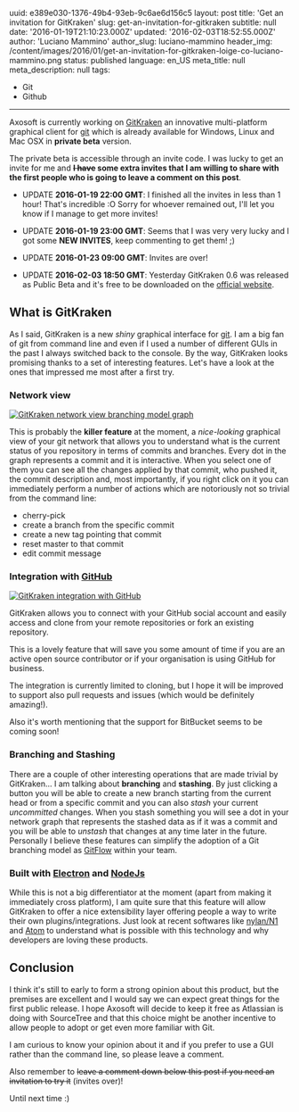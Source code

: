 uuid:             e389e030-1376-49b4-93eb-9c6ae6d156c5
layout:           post
title:            'Get an invitation for GitKraken'
slug:             get-an-invitation-for-gitkraken
subtitle:         null
date:             '2016-01-19T21:10:23.000Z'
updated:          '2016-02-03T18:52:55.000Z'
author:           'Luciano Mammino'
author_slug:      luciano-mammino
header_img:       /content/images/2016/01/get-an-invitation-for-gitkraken-loige-co-luciano-mammino.png
status:           published
language:         en_US
meta_title:       null
meta_description: null
tags:
  - Git
  - Github

---

Axosoft is currently working on [GitKraken](http://www.gitkraken.com/) an innovative multi-platform graphical client for [git](/tag/git) which is already available for Windows, Linux and Mac OSX in **private beta** version.

The private beta is accessible through an invite code. 
I was lucky to get an invite for me and **~~I have~~ some extra invites that I am willing to share with the first people who is going to leave a comment on this post**.

- UPDATE **2016-01-19 22:00 GMT**: I finished all the invites in less than 1 hour! That's incredible :O Sorry for whoever remained out, I'll let you know if I manage to get more invites!

- UPDATE **2016-01-19 23:00 GMT**: Seems that I was very very lucky and I got some **NEW INVITES**, keep commenting to get them! ;)

- UPDATE **2016-01-23 09:00 GMT**: Invites are over!

- UPDATE **2016-02-03 18:50 GMT**: Yesterday GitKraken 0.6 was released as Public Beta and it's free to be downloaded on the [official website](http://www.gitkraken.com/).


## What is GitKraken

As I said, GitKraken is a new *shiny* graphical interface for [git](/tag/git). I am a big fan of git from command line and even if I used a number of different GUIs in the past I always switched back to the console.
By the way, GitKraken looks promising thanks to a set of interesting features. Let's have a look at the ones that impressed me most after a first try.


### Network view

[![GitKraken network view branching model graph](/content/images/2016/01/gitkraken-network-view-loige-co-luciano-mammino-small-1.png)](/content/images/2016/01/gitkraken-network-view-loige-co-luciano-mammino-big.png)

This is probably the **killer feature** at the moment, a *nice-looking* graphical view of your git network that allows you to understand what is the current status of you repository in terms of commits and branches. Every dot in the graph represents a commit and it is interactive. When you select one of them you can see all the changes applied by that commit, who pushed it, the commit description and, most importantly, if you right click on it you can immediately perform a number of actions which are notoriously not so trivial from the command line: 

- cherry-pick
- create a branch from the specific commit
- create a new tag pointing that commit
- reset master to that commit
- edit commit message


### Integration with [GitHub](/tag/github)

[![GitKraken integration with GitHub](/content/images/2016/01/gitkraken-github-integration-loige-co-luciano-mammino-small.png)](/content/images/2016/01/gitkraken-github-integration-loige-co-luciano-mammino-big.png)

GitKraken allows you to connect with your GitHub social account and easily access and clone from your remote repositories or fork an existing repository.

This is a lovely feature that will save you some amount of time if you are an active open source contributor or if your organisation is using GitHub for business.

The integration is currently limited to cloning, but I hope it will be improved to support also pull requests and issues (which would be definitely amazing!).

Also it's worth mentioning that the support for BitBucket seems to be coming soon!


### Branching and Stashing

There are a couple of other interesting operations that are made trivial by GitKraken...
I am talking about **branching** and **stashing**. By just clicking a button you will be able to create a new branch starting from the current head or from a specific commit and you can also *stash* your current *uncommitted* changes. When you stash something you will see a dot in your network graph that represents the stashed data as if it was a commit and you will be able to *unstash* that changes at any time later in the future.
Personally I believe these features can simplify the adoption of a Git branching model as [GitFlow](http://nvie.com/posts/a-successful-git-branching-model/) within your team.


### Built with [Electron](http://electron.atom.io/) and [NodeJs](/tag/node-js)

While this is not a big differentiator at the moment (apart from making it immediately cross platform), I am quite sure that this feature will allow GitKraken to offer a nice extensibility layer offering people a way to write their own plugins/integrations.
Just look at recent softwares like [nylan/N1](https://github.com/nylas/N1) and [Atom](/3-invitations-to-try-atom-io/) to understand what is possible with this technology and why developers are loving these products.


## Conclusion

I think it's still to early to form a strong opinion about this product, but the premises are excellent and I would say we can expect great things for the first public release. I hope Axosoft will decide to keep it free as Atlassian is doing with SourceTree and that this choice might be another incentive to allow people to adopt or get even more familiar with Git.

I am curious to know your opinion about it and if you prefer to use a GUI rather than the command line, so please leave a comment.

Also remember to ~~leave a comment down below this post if you need an invitation to try it~~ (invites over)!

Until next time :)
